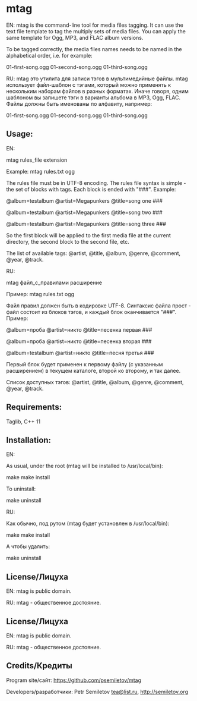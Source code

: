 # mtag

EN: mtag is the command-line tool for media files tagging. It can use the text file template to tag the multiply sets of media files. You can apply the same template for Ogg, MP3, and FLAC album versions. 

To be tagged correctly, the media files names needs to be named in the alphabetical order, i.e. for example:

01-first-song.ogg 
01-second-song.ogg 
01-third-song.ogg 

RU: mtag это утилита для записи тэгов в мультимедийные файлы. mtag использует файл-шаблон с тэгами, который можно применять к нескольким наборам файлов в разных форматах. Иначе говоря, одним шаблоном вы запишете тэги в варианты альбома в MP3, Ogg, FLAC. Файлы должны быть именованы по алфавиту, например:

01-first-song.ogg 
01-second-song.ogg 
01-third-song.ogg 


Usage:
------------

EN:

mtag rules_file extension

Example: mtag rules.txt ogg

The rules file must be in UTF-8 encoding. The rules file syntax is simple - the set of blocks with tags. Each block is ended with "\#\#\#". Example:

@album=testalbum
@artist=Megapunkers
@title=song one
\#\#\#

@album=testalbum
@artist=Megapunkers
@title=song two
\#\#\#

@album=testalbum
@artist=Megapunkers
@title=song three
\#\#\#

So the first block will be applied to the first media file at the current directory, the second block to the second file, etc. 

The list of available tags: @artist, @title, @album, @genre, @comment, @year, @track.

RU:

mtag файл_с_правилами расширение

Пример: mtag rules.txt ogg

Файл правил должен быть в кодировке UTF-8. Синтаксис файла прост - файл состоит из блоков тэгов, и каждый блок оканчивается "\#\#\#". Пример:

@album=проба
@artist=никто
@title=песенка первая
\#\#\#

@album=проба
@artist=никто
@title=песенка вторая
\#\#\#

@album=testalbum
@artist=никто
@title=песня третья
\#\#\#

Первый блок будет применен к первому файлу (с указанным расширением) в текущем каталоге, второй ко второму, и так далее.

Список доступных тэгов: @artist, @title, @album, @genre, @comment, @year, @track.

Requirements:
------------

Taglib, C++ 11

Installation:
------------

EN:

As usual, under the root (mtag will be installed to /usr/local/bin):

make
make install

To uninstall:

make uninstall


RU:

Как обычно, под рутом (mtag будет установлен в /usr/local/bin):

make
make install

А чтобы удалить:

make uninstall


License/Лицуха
-----------

EN: mtag is public domain.

RU: mtag - общественное достояние.


License/Лицуха
-----------

EN: mtag is public domain.

RU: mtag - общественное достояние.


Credits/Кредиты
------------

Program site/сайт: https://github.com/psemiletov/mtag

Developers/разработчики:
Petr Semiletov <tea@list.ru>, http://semiletov.org

